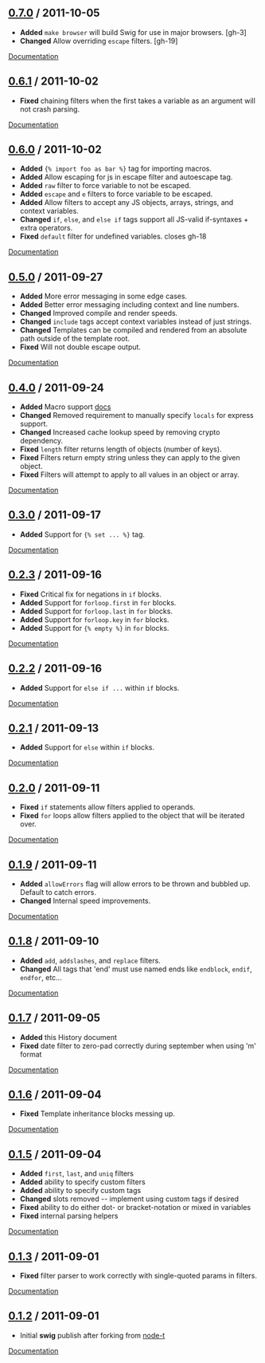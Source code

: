 ## [0.7.0](https://github.com/paularmstrong/swig/tree/v0.7.0) / 2011-10-05

* **Added** `make browser` will build Swig for use in major browsers. [gh-3]
* **Changed** Allow overriding `escape` filters. [gh-19]

[Documentation](https://github.com/paularmstrong/swig/tree/v0.7.0/docs)

## [0.6.1](https://github.com/paularmstrong/swig/tree/v0.6.1) / 2011-10-02

* **Fixed** chaining filters when the first takes a variable as an argument will not crash parsing.

[Documentation](https://github.com/paularmstrong/swig/tree/v0.6.1/docs)

## [0.6.0](https://github.com/paularmstrong/swig/tree/v0.6.0) / 2011-10-02

* **Added** `{% import foo as bar %}` tag for importing macros.
* **Added** Allow escaping for js in escape filter and autoescape tag.
* **Added** `raw` filter to force variable to not be escaped.
* **Added** `escape` and `e` filters to force variable to be escaped.
* **Added** Allow filters to accept any JS objects, arrays, strings, and context variables.
* **Changed** `if`, `else`, and `else if` tags support all JS-valid if-syntaxes + extra operators.
* **Fixed** `default` filter for undefined variables. closes gh-18

[Documentation](https://github.com/paularmstrong/swig/tree/v0.6.0/docs)

## [0.5.0](https://github.com/paularmstrong/swig/tree/v0.5.0) / 2011-09-27

* **Added** More error messaging in some edge cases.
* **Added** Better error messaging including context and line numbers.
* **Changed** Improved compile and render speeds.
* **Changed** `include` tags accept context variables instead of just strings.
* **Changed** Templates can be compiled and rendered from an absolute path outside of the template root.
* **Fixed** Will not double escape output.

[Documentation](https://github.com/paularmstrong/swig/tree/v0.5.0/docs)

## [0.4.0](https://github.com/paularmstrong/swig/tree/v0.4.0) / 2011-09-24

* **Added** Macro support [docs](docs/tags.md)
* **Changed** Removed requirement to manually specify `locals` for express support.
* **Changed** Increased cache lookup speed by removing crypto dependency.
* **Fixed** `length` filter returns length of objects (number of keys).
* **Fixed** Filters return empty string unless they can apply to the given object.
* **Fixed** Filters will attempt to apply to all values in an object or array.

[Documentation](https://github.com/paularmstrong/swig/tree/v0.4.0/docs)

## [0.3.0](https://github.com/paularmstrong/swig/tree/v0.3.0) / 2011-09-17

* **Added** Support for `{% set ... %}` tag.

[Documentation](https://github.com/paularmstrong/swig/tree/v0.3.0/docs)

## [0.2.3](https://github.com/paularmstrong/swig/tree/v0.2.3) / 2011-09-16

* **Fixed** Critical fix for negations in `if` blocks.
* **Added** Support for `forloop.first` in `for` blocks.
* **Added** Support for `forloop.last` in `for` blocks.
* **Added** Support for `forloop.key` in `for` blocks.
* **Added** Support for `{% empty %}` in `for` blocks.

[Documentation](https://github.com/paularmstrong/swig/tree/v0.2.3/docs)

## [0.2.2](https://github.com/paularmstrong/swig/tree/v0.2.2) / 2011-09-16

* **Added** Support for `else if ...` within `if` blocks.

[Documentation](https://github.com/paularmstrong/swig/tree/v0.2.2/docs)

## [0.2.1](https://github.com/paularmstrong/swig/tree/v0.2.1) / 2011-09-13

* **Added** Support for `else` within `if` blocks.

[Documentation](https://github.com/paularmstrong/swig/tree/v0.2.1/docs)

## [0.2.0](https://github.com/paularmstrong/swig/tree/v0.2.0) / 2011-09-11

* **Fixed** `if` statements allow filters applied to operands.
* **Fixed** `for` loops allow filters applied to the object that will be iterated over.

[Documentation](https://github.com/paularmstrong/swig/tree/v0.2.0/docs)

## [0.1.9](https://github.com/paularmstrong/swig/tree/v0.1.9) / 2011-09-11

* **Added** `allowErrors` flag will allow errors to be thrown and bubbled up. Default to catch errors.
* **Changed** Internal speed improvements.

[Documentation](https://github.com/paularmstrong/swig/tree/v0.1.9/docs)

## [0.1.8](https://github.com/paularmstrong/swig/tree/v0.1.8) / 2011-09-10

* **Added** `add`, `addslashes`, and `replace` filters.
* **Changed** All tags that 'end' must use named ends like `endblock`, `endif`, `endfor`, etc...

[Documentation](https://github.com/paularmstrong/swig/tree/v0.1.8/docs)

## [0.1.7](https://github.com/paularmstrong/swig/tree/v0.1.7) / 2011-09-05

* **Added** this History document
* **Fixed** date filter to zero-pad correctly during september when using 'm' format

[Documentation](https://github.com/paularmstrong/swig/tree/v0.1.7/docs)

## [0.1.6](https://github.com/paularmstrong/swig/tree/v0.1.6) / 2011-09-04

* **Fixed** Template inheritance blocks messing up.

[Documentation](https://github.com/paularmstrong/swig/tree/v0.1.6/docs)

## [0.1.5](https://github.com/paularmstrong/swig/tree/v0.1.5) / 2011-09-04

* **Added** `first`, `last`, and `uniq` filters
* **Added** ability to specify custom filters
* **Added** ability to specify custom tags
* **Changed** slots removed -- implement using custom tags if desired
* **Fixed** ability to do either dot- or bracket-notation or mixed in variables
* **Fixed** internal parsing helpers

[Documentation](https://github.com/paularmstrong/swig/tree/v0.1.5/docs)

## [0.1.3](https://github.com/paularmstrong/swig/tree/v0.1.3) / 2011-09-01

* **Fixed** filter parser to work correctly with single-quoted params in filters.

[Documentation](https://github.com/paularmstrong/swig/tree/v0.1.3/docs)

## [0.1.2](https://github.com/paularmstrong/swig/tree/v0.1.2) / 2011-09-01

* Initial **swig** publish after forking from [node-t](https://github.com/skid/node-t)

[Documentation](https://github.com/paularmstrong/swig/tree/v0.1.2/docs)

